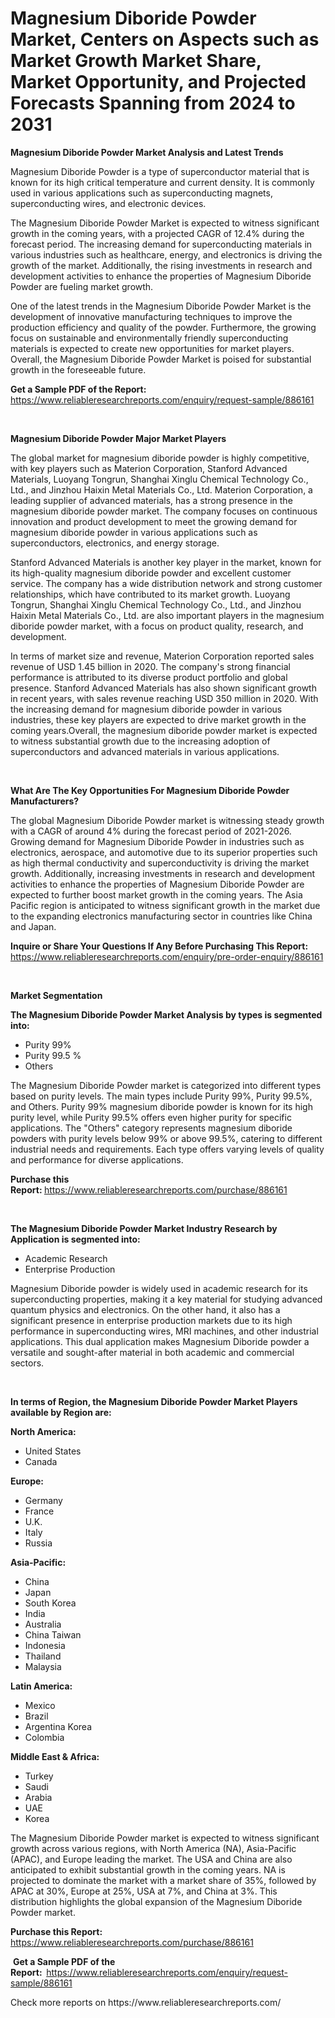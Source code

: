 <p><h1>Magnesium Diboride Powder Market, Centers on Aspects such as Market Growth Market Share, Market Opportunity, and Projected Forecasts Spanning from 2024 to 2031</h1></p><p><strong>Magnesium Diboride Powder Market Analysis and Latest Trends</strong></p>
<p><p>Magnesium Diboride Powder is a type of superconductor material that is known for its high critical temperature and current density. It is commonly used in various applications such as superconducting magnets, superconducting wires, and electronic devices.</p><p>The Magnesium Diboride Powder Market is expected to witness significant growth in the coming years, with a projected CAGR of 12.4% during the forecast period. The increasing demand for superconducting materials in various industries such as healthcare, energy, and electronics is driving the growth of the market. Additionally, the rising investments in research and development activities to enhance the properties of Magnesium Diboride Powder are fueling market growth.</p><p>One of the latest trends in the Magnesium Diboride Powder Market is the development of innovative manufacturing techniques to improve the production efficiency and quality of the powder. Furthermore, the growing focus on sustainable and environmentally friendly superconducting materials is expected to create new opportunities for market players. Overall, the Magnesium Diboride Powder Market is poised for substantial growth in the foreseeable future.</p></p>
<p><strong>Get a Sample PDF of the Report:&nbsp;</strong> <a href="https://www.reliableresearchreports.com/enquiry/request-sample/886161">https://www.reliableresearchreports.com/enquiry/request-sample/886161</a></p>
<p>&nbsp;</p>
<p><strong>Magnesium Diboride Powder Major Market Players</strong></p>
<p><p>The global market for magnesium diboride powder is highly competitive, with key players such as Materion Corporation, Stanford Advanced Materials, Luoyang Tongrun, Shanghai Xinglu Chemical Technology Co., Ltd., and Jinzhou Haixin Metal Materials Co., Ltd. Materion Corporation, a leading supplier of advanced materials, has a strong presence in the magnesium diboride powder market. The company focuses on continuous innovation and product development to meet the growing demand for magnesium diboride powder in various applications such as superconductors, electronics, and energy storage.</p><p>Stanford Advanced Materials is another key player in the market, known for its high-quality magnesium diboride powder and excellent customer service. The company has a wide distribution network and strong customer relationships, which have contributed to its market growth. Luoyang Tongrun, Shanghai Xinglu Chemical Technology Co., Ltd., and Jinzhou Haixin Metal Materials Co., Ltd. are also important players in the magnesium diboride powder market, with a focus on product quality, research, and development.</p><p>In terms of market size and revenue, Materion Corporation reported sales revenue of USD 1.45 billion in 2020. The company's strong financial performance is attributed to its diverse product portfolio and global presence. Stanford Advanced Materials has also shown significant growth in recent years, with sales revenue reaching USD 350 million in 2020. With the increasing demand for magnesium diboride powder in various industries, these key players are expected to drive market growth in the coming years.Overall, the magnesium diboride powder market is expected to witness substantial growth due to the increasing adoption of superconductors and advanced materials in various applications.</p></p>
<p>&nbsp;</p>
<p><strong>What Are The Key Opportunities For Magnesium Diboride Powder Manufacturers?</strong></p>
<p><p>The global Magnesium Diboride Powder market is witnessing steady growth with a CAGR of around 4% during the forecast period of 2021-2026. Growing demand for Magnesium Diboride Powder in industries such as electronics, aerospace, and automotive due to its superior properties such as high thermal conductivity and superconductivity is driving the market growth. Additionally, increasing investments in research and development activities to enhance the properties of Magnesium Diboride Powder are expected to further boost market growth in the coming years. The Asia Pacific region is anticipated to witness significant growth in the market due to the expanding electronics manufacturing sector in countries like China and Japan.</p></p>
<p><strong>Inquire or Share Your Questions If Any Before Purchasing This Report:</strong> <a href="https://www.reliableresearchreports.com/enquiry/pre-order-enquiry/886161">https://www.reliableresearchreports.com/enquiry/pre-order-enquiry/886161</a></p>
<p>&nbsp;</p>
<p><strong>Market Segmentation</strong></p>
<p><strong>The Magnesium Diboride Powder Market Analysis by types is segmented into:</strong></p>
<p><ul><li>Purity 99%</li><li>Purity 99.5 %</li><li>Others</li></ul></p>
<p><p>The Magnesium Diboride Powder market is categorized into different types based on purity levels. The main types include Purity 99%, Purity 99.5%, and Others. Purity 99% magnesium diboride powder is known for its high purity level, while Purity 99.5% offers even higher purity for specific applications. The "Others" category represents magnesium diboride powders with purity levels below 99% or above 99.5%, catering to different industrial needs and requirements. Each type offers varying levels of quality and performance for diverse applications.</p></p>
<p><strong>Purchase this Report:&nbsp;</strong><a href="https://www.reliableresearchreports.com/purchase/886161">https://www.reliableresearchreports.com/purchase/886161</a></p>
<p>&nbsp;</p>
<p><strong>The Magnesium Diboride Powder Market Industry Research by Application is segmented into:</strong></p>
<p><ul><li>Academic Research</li><li>Enterprise Production</li></ul></p>
<p><p>Magnesium Diboride powder is widely used in academic research for its superconducting properties, making it a key material for studying advanced quantum physics and electronics. On the other hand, it also has a significant presence in enterprise production markets due to its high performance in superconducting wires, MRI machines, and other industrial applications. This dual application makes Magnesium Diboride powder a versatile and sought-after material in both academic and commercial sectors.</p></p>
<p>&nbsp;</p>
<p><strong>In terms of Region, the Magnesium Diboride Powder Market Players available by Region are:</strong></p>
<p>
    <p> <strong> North America: </strong>
        <ul>
            <li>United States</li>
            <li>Canada</li>
        </ul>
        </p> 
    <p> <strong> Europe: </strong>
        <ul>
            <li>Germany</li>
            <li>France</li>
            <li>U.K.</li>
            <li>Italy</li>
            <li>Russia</li>
        </ul>
        </p> 
    <p> <strong> Asia-Pacific: </strong>
        <ul>
            <li>China</li>
            <li>Japan</li>
            <li>South Korea</li>
            <li>India</li>
            <li>Australia</li>
            <li>China Taiwan</li>
            <li>Indonesia</li>
            <li>Thailand</li>
            <li>Malaysia</li>
        </ul>
        </p> 
    <p> <strong> Latin America: </strong>
        <ul>
            <li>Mexico</li>
            <li>Brazil</li>
            <li>Argentina Korea</li>
            <li>Colombia</li>
        </ul>
        </p> 
    <p> <strong> Middle East & Africa: </strong>
        <ul>
            <li>Turkey</li>
            <li>Saudi</li>
            <li>Arabia</li>
            <li>UAE</li>
            <li>Korea</li>
        </ul>
    </p>
    </p>
<p><p>The Magnesium Diboride Powder market is expected to witness significant growth across various regions, with North America (NA), Asia-Pacific (APAC), and Europe leading the market. The USA and China are also anticipated to exhibit substantial growth in the coming years. NA is projected to dominate the market with a market share of 35%, followed by APAC at 30%, Europe at 25%, USA at 7%, and China at 3%. This distribution highlights the global expansion of the Magnesium Diboride Powder market.</p></p>
<p><strong>Purchase this Report: </strong><a href="https://www.reliableresearchreports.com/purchase/886161">https://www.reliableresearchreports.com/purchase/886161</a></p>
<p>&nbsp;<strong>Get a Sample PDF of the Report:&nbsp;&nbsp;</strong><a href="https://www.reliableresearchreports.com/enquiry/request-sample/886161">https://www.reliableresearchreports.com/enquiry/request-sample/886161</a></p>
<p><strong></strong></p>
<p>Check more reports on https://www.reliableresearchreports.com/</p>